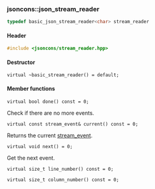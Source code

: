 ### jsoncons::json_stream_reader

```c++
typedef basic_json_stream_reader<char> stream_reader
```

#### Header
```c++
#include <jsoncons/stream_reader.hpp>
```

#### Destructor

    virtual ~basic_stream_reader() = default;

#### Member functions

    virtual bool done() const = 0;
Check if there are no more events.

    virtual const stream_event& current() const = 0;
Returns the current [stream_event](stream_event.md).

    virtual void next() = 0;
Get the next event. 

    virtual size_t line_number() const = 0;

    virtual size_t column_number() const = 0;

